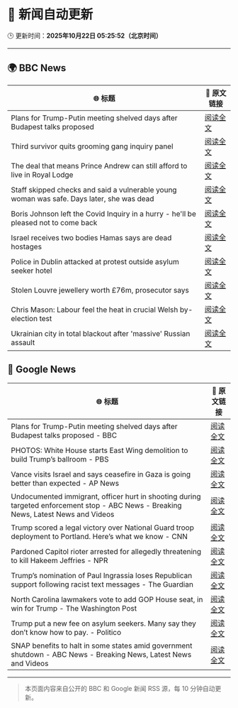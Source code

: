 # 🧠 新闻自动更新

🕒 更新时间：**2025年10月22日 05:25:52（北京时间）**

---

## 🌍 BBC News

| 🌐 标题 | 🔗 原文链接 |
|--------|-------------|
| Plans for Trump-Putin meeting shelved days after Budapest talks proposed | [阅读全文](https://www.bbc.com/news/articles/c4gjp73gp41o?at_medium=RSS&at_campaign=rss) |
| Third survivor quits grooming gang inquiry panel | [阅读全文](https://www.bbc.com/news/articles/cwykd173l3vo?at_medium=RSS&at_campaign=rss) |
| The deal that means Prince Andrew can still afford to live in Royal Lodge | [阅读全文](https://www.bbc.com/news/articles/cgmx1gxv1e7o?at_medium=RSS&at_campaign=rss) |
| Staff skipped checks and said a vulnerable young woman was safe. Days later, she was dead | [阅读全文](https://www.bbc.com/news/articles/cz91e1e23wzo?at_medium=RSS&at_campaign=rss) |
| Boris Johnson left the Covid Inquiry in a hurry - he'll be pleased not to come back | [阅读全文](https://www.bbc.com/news/articles/cj6nennz0nyo?at_medium=RSS&at_campaign=rss) |
| Israel receives two bodies Hamas says are dead hostages | [阅读全文](https://www.bbc.com/news/articles/cd675jygwp1o?at_medium=RSS&at_campaign=rss) |
| Police in Dublin attacked at protest outside asylum seeker hotel | [阅读全文](https://www.bbc.com/news/articles/c629zg8v8jpo?at_medium=RSS&at_campaign=rss) |
| Stolen Louvre jewellery worth £76m, prosecutor says | [阅读全文](https://www.bbc.com/news/articles/cj9722wlmj7o?at_medium=RSS&at_campaign=rss) |
| Chris Mason: Labour feel the heat in crucial Welsh by-election test | [阅读全文](https://www.bbc.com/news/articles/cy4pv88717po?at_medium=RSS&at_campaign=rss) |
| Ukrainian city in total blackout after 'massive' Russian assault | [阅读全文](https://www.bbc.com/news/articles/cn8vrxjdd5go?at_medium=RSS&at_campaign=rss) |

## 📰 Google News

| 🌐 标题 | 🔗 原文链接 |
|--------|-------------|
| Plans for Trump-Putin meeting shelved days after Budapest talks proposed - BBC | [阅读全文](https://news.google.com/rss/articles/CBMiWkFVX3lxTFBoZ0VVNEI0RVFyQi1IV29Jc2MzWm9EZHlhNFd3dGlNM2lERlNfM3pGakhvV1d0ZzNXTnViblVONVVGUVVnZzdfVkVaaDA1MFQ0a29uSTM3RmdTUdIBX0FVX3lxTE5fZk5zdE9xNl9kYnVRbFRmYk1ucU9PWC1BZjVPVGJLZVlZYkhibThnVU45VFY4NjNPU1pVaENmZnVYVU9nYmNmYnRVaG1vVVEwSGZuOTNtMmpvakhISzlR?oc=5) |
| PHOTOS: White House starts East Wing demolition to build Trump’s ballroom - PBS | [阅读全文](https://news.google.com/rss/articles/CBMirgFBVV95cUxOTEZPZjZEVWZ1ejYwdXNybUhwQ3BkalNmc1NmdExZY05ZSk44REw5X05feFoyUEFlVHhWZ05KY3d3SGNWamRXQ3N4M3pOS2swbGtvWU1ZcVU4azVOT1VoakZVNklwR0pIQUlTeUdidHNTU2hsb0tTa0xpa0NPZGx3aWt6ZFZIMnh6Sjh6UGVxN0Y0ZUE0LS1SZjZMbkVBNk9sbUNoUHZqdmNrbzVwVVE?oc=5) |
| Vance visits Israel and says ceasefire in Gaza is going better than expected - AP News | [阅读全文](https://news.google.com/rss/articles/CBMiqAFBVV95cUxOODVsbjM5enViaDZvMU1QUzdRMnd3RXl1Ti1qa0l0Wk5JMVhqM1N2Y1NQQXFDM3BHaXAzUjVCVEFycWJDMURDZk1UaU1RRUp1R1NFbXd3cG9TUnEtLWRaSm1SbWNOQUZPU0hjSTNoTENiQ1FjbDlnRmNVenA1WnJTSFQwdk1NNjdaNGF0WVA0UExPdmFDM3Vaa21UYkxzOVVwaEpYaEY0c3c?oc=5) |
| Undocumented immigrant, officer hurt in shooting during targeted enforcement stop - ABC News - Breaking News, Latest News and Videos | [阅读全文](https://news.google.com/rss/articles/CBMirwFBVV95cUxNLThxZTNhQWdzLVpUUDZ6b01LME81MGlyWldmWHdSN1M1NUR3NG9WSG9kV0s3WDgxTGZ1bUtSZ0F2SWNYdkZ2RjVzd1lKdGZ6aU9tNWVzZ1NDSmxram5LNG1ZOFB3eUlaWmxWbjN4S01YZ2JmMjdDSEZqc3QtVV9qNmlGeWpyOVZuRmd1X1ZoTzV5N0c2UWRsYjZuZUlNS3pFa0lVYmNVZVZvVkJKOEFZ?oc=5) |
| Trump scored a legal victory over National Guard troop deployment to Portland. Here’s what we know - CNN | [阅读全文](https://news.google.com/rss/articles/CBMigwFBVV95cUxOMHhSMDhFUDc5TGNtbi03LWF1Szh5WnN5MldmSUExelJFRl85WW9SczdPcnVXMGNkZjE5cEg3a1JPbGdlMV9aY2g1MzgtUTZ1WFdJMnBsMFJWamJDZ2F3dFFkT1BrMV9ETTVkVDlFaEtaQWFzRlc2MTFid2FKZTUxakttSQ?oc=5) |
| Pardoned Capitol rioter arrested for allegedly threatening to kill Hakeem Jeffries - NPR | [阅读全文](https://news.google.com/rss/articles/CBMikgFBVV95cUxQSGZodU9BMHV4c0R1dlVONkRvdU0xaFJuR2tYbnplUEtrcjhBTE0wVjAxWENOOXNuTEtEc0NoTXgydVh2eFVHMU9BNXJGWjJkNEdOeVRsRktZS3dEbUJScHBTTVhTY1VhdmM3VVQ5VUdVY3N0Tk9QUElMazdJQlNYQktGaXBWYTg1Sm9UVjFBRWxXZw?oc=5) |
| Trump’s nomination of Paul Ingrassia loses Republican support following racist text messages - The Guardian | [阅读全文](https://news.google.com/rss/articles/CBMilwFBVV95cUxNTHB3WFJXVFl6eUhIMExndlY0d1VPVF9CdXdLVXRaNmVhbE5XQ05jMm5CTkpWZEtsdmdmN2FaZ1M3NlF2UUN3bVdrSnJFSURKeFd3cHU3Ul9hVGVSWm9VdnhPbW5XV1VMMFRyMUp5MGlYc1U3cDh4ZW1BdGc4NWNzUWJHUVY4X3ZJb1l4SHVYU09FOWRPdnVV?oc=5) |
| North Carolina lawmakers vote to add GOP House seat, in win for Trump - The Washington Post | [阅读全文](https://news.google.com/rss/articles/CBMilgFBVV95cUxQMFhEZl8yWGxVVmtTNW9LUi1nN2lNRVE1a2c0Q0xsRXpTZTVLTWwxdXk5T0hqMTNFdVBCWDM2UTFYcXlZdTdySXFLdkdhck9YUjlyYkx3eWhmaGhBSk45by1jTlNQbDNLMmYyOE5faTZ6eWRra1dCcnFBdmdmc3h0YVhkTGM4M0k0SmVwUXd4MHAzbEppenc?oc=5) |
| Trump put a new fee on asylum seekers. Many say they don’t know how to pay. - Politico | [阅读全文](https://news.google.com/rss/articles/CBMivwFBVV95cUxOTGhPdUMtWHQ2TktibUgzNXJsUHdUMkFPR2hEbUg5SExFQ2VBTkdvT1VLejJCbjRUUkVuSGVrYlBUdlRvekU1UFp1bXB2T0dkRW4zY3lnZEZtV2VmS3Z6TkhiNjV4RjM0Y1JMWEExVWZ3T2dpb1hybmg0cDZCZTZCSjY3MzBxZ3F2RnVNR3BiWWVBRTVRNlM3LVNYREN4dmxZSmNaLU9MbTRGQ2VOdXl0eWJLSGJqdmZpSGRrejBoSQ?oc=5) |
| SNAP benefits to halt in some states amid government shutdown - ABC News - Breaking News, Latest News and Videos | [阅读全文](https://news.google.com/rss/articles/CBMioAFBVV95cUxQX21LQXVZU2JnV2c1YU9OTFdaRnZYd1pmT1N3WTVUdU9XZFVMMlRFVDJjamFRaEZ6bW9Eb01hVlZydzZTSGdIUnUwMk40VkJvbFkteTQ3Zzl3bVY2MjdtdkVWekFiMTJwYzRzRUF6ellmV2VqanlPTThJcGJtTlEwZWFNQnRsQXZSdEl0ZkpoMEJkeFhQQmdiVUZ0UVJBMHd20gGmAUFVX3lxTFBIVlg4SngweTdoRTdpSkRKMFVPQnVQTmw3MEJLczBoNFZNeUxybml5NFN3S0xGTHZBbVo2UUYtZFd6eDRRNUlZdFBaZllXblZ1VzJFcUotdDYzbGVWcVltTkVzVU4yVV9YOTNsclZlYnhzbnFLZmN0VW0zTDM0enlYSm5LUjM2NWtKT2VOcjQzWGlLQlZMY0lUdjNoUXcxcDBIcXhodFE?oc=5) |

---
> 本页面内容来自公开的 BBC 和 Google 新闻 RSS 源，每 10 分钟自动更新。